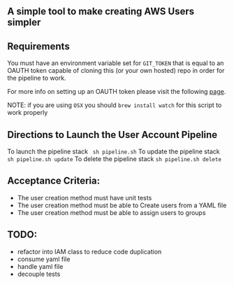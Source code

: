## A simple tool to make creating AWS Users simpler

## Requirements
You must have an environment variable set for `GIT_TOKEN` that is equal to an OAUTH token capable of cloning this (or your own hosted) repo in order for the pipeline to work. 

For more info on setting up an OAUTH token please visit the following [page](https://help.github.com/articles/creating-a-personal-access-token-for-the-command-line/).

NOTE: if you are using `OSX` you should `brew install watch` for this script to work properly


## Directions to Launch the User Account Pipeline
To launch the pipeline stack
` sh pipeline.sh`
To update the pipeline stack
`sh pipeline.sh update`
To delete the pipeline stack
`sh pipeline.sh delete`

## Acceptance Criteria:
- The user creation method must have unit tests
- The user creation method must be able to Create users from a YAML file
- The user creation method must be able to assign users to groups

## TODO:
- refactor into IAM class to reduce code duplication
- consume yaml file
- handle yaml file
- decouple tests